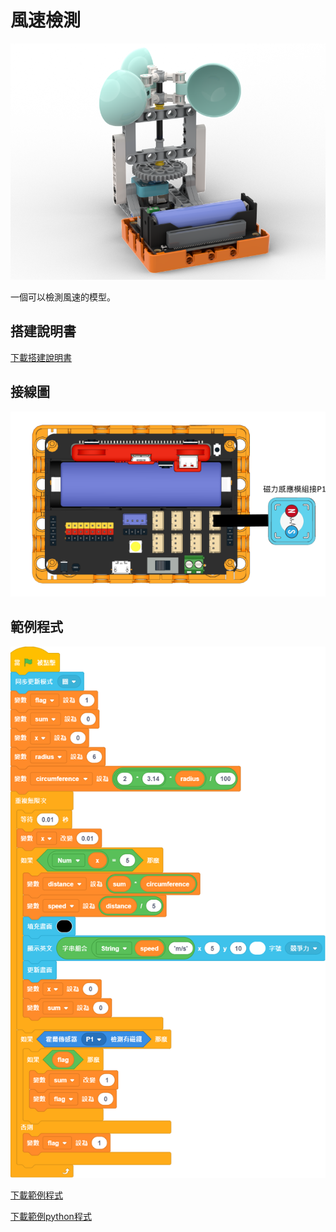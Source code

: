 # 風速檢測

![](./images/windspeed_robotbit.png)

一個可以檢測風速的模型。

## 搭建說明書

[下載搭建說明書](https://github.com/kittenbothk/kittenbothk/raw/master/Kits/weatherstation/instructions/windspeed_robotbit.pdf)

## 接線圖

![](./images/windspeed_robotbit_wiring.png)

## 範例程式

![](./images/windspeed_code.png)

[下載範例程式](https://github.com/kittenbothk/kittenbothk/raw/master/Kits/weatherstation/sb3/4_windspeed.sb3)

[下載範例python程式](https://github.com/kittenbothk/kittenbothk/raw/master/Kits/weatherstation/py/4_windspeed.py)